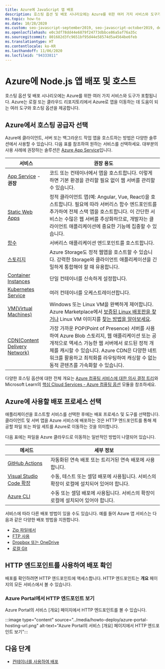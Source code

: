 ```yaml
---
title: Azure에 JavaScript 앱 배포
description: 호스팅 옵션 및 배포 시나리오에는 Azure를 위한 여러 가지 서비스와 도구가 포함됩니다. 앱을 게시하고 Azure에 제공합니다.
ms.topic: how-to
ms.date: 10/28/2020
ms.custom: seo-javascript-september2019, seo-javascript-october2019, devx-track-js, contperfq2
ms.openlocfilehash: e0c3df78dd44e6879f24773dbbce86a5af76a35c
ms.sourcegitcommit: 801682d3fc9651bf95d44e58574d5a4564be6feb
ms.translationtype: HT
ms.contentlocale: ko-KR
ms.lasthandoff: 11/06/2020
ms.locfileid: "94333811"
---
```

# <a name="deploy-and-host-your-nodejs-apps-on-azure"></a>Azure에 Node.js 앱 배포 및 호스트

호스팅 옵션 및 배포 시나리오에는 Azure를 위한 여러 가지 서비스와 도구가 포함됩니다. Azure는 로컬 또는 클라우드 리포지토리에서 Azure로 앱을 이동하는 데 도움이 되는 여러 도구와 호스팅 옵션을 제공합니다. 

## <a name="choose-a-hosting-provider-from-azure"></a>Azure에서 호스팅 공급자 선택

Azure에 클라이언트, 서버 또는 백그라운드 작업 앱을 호스트하는 방법은 다양한 솔루션에서 사용할 수 있습니다. 다음 표를 참조하여 원하는 서비스를 선택하세요. 대부분의 사용 사례에 권장하는 솔루션은 [Azure App Service](/azure/app-service/overview)입니다. 

| 서비스 | 권장 용도 |
|--|--|
|[App Service](/azure/app-service/overview) - **권장**|코드 또는 컨테이너에서 앱을 호스트합니다. 이렇게 하면 기본 환경을 관리할 필요 없이 웹 서버를 관리할 수 있습니다.|
|[Static Web Apps](/azure/static-web-apps/)|정적 클라이언트 앱(예: Angular, Vue, React)을 호스트합니다. 필요에 따라 서버리스 함수 엔드포인트를 추가하여 전체 스택 앱을 호스트합니다. 이 간단한 서비스는 수많은 웹 서버를 추상화하므로, 개발자는 클라이언트 애플리케이션에 중요한 기능에 집중할 수 있습니다. |
|[함수](/azure/azure-functions/)|서버리스 애플리케이션 엔드포인트를 호스트합니다.|
|[스토리지](/azure/storage/blobs/storage-blob-static-website-how-to?tabs=azure-portal)|Azure Storage도 정적 웹앱을 호스트할 수 있습니다. 강력한 Storage와 클라이언트 애플리케이션을 긴밀하게 통합해야 할 때 유용합니다.|
|[Container Instances](/azure/container-instances/)|단일 컨테이너를 신속하게 설정합니다.|
|[Kubernetes Service](/azure/aks/)|여러 컨테이너를 오케스트레이션합니다.|
|[VM(Virtual Machines)](/azure/virtual-machines)|Windows 또는 Linux VM을 완벽하게 제어합니다. Azure Marketplace에서 [보증된 Linux 배포판을 찾거나](/azure/virtual-machines/linux/endorsed-distros?toc=/azure/virtual-machines/linux/toc.json) Linux VM 이미지를 [찾는 방법을 알아보세요](/azure/virtual-machines/linux/cli-ps-findimage).|
|[CDN(Content Delivery Network)](/azure/cdn/)|가장 가까운 POP(Point of Presence) 서버를 사용하여 Azure Blob 스토리지, 웹 애플리케이션 또는 공개적으로 액세스 가능한 웹 서버에서 로드된 정적 개체를 캐시할 수 있습니다. Azure CDN은 다양한 네트워크를 활용하고 최적화를 라우팅하여 캐싱할 수 없는 동적 콘텐츠를 가속화할 수 있습니다.|

다양한 호스팅 옵션에 대한 전체 개요는 [Azure 컴퓨팅 서비스에 대한 의사 결정 트리](/azure/architecture/guide/technology-choices/compute-decision-tree)와 Microsoft Learn의 [핵심 Cloud Services - Azure 컴퓨팅 옵션](/learn/modules/intro-to-azure-compute) 모듈을 참조하세요.

## <a name="choose-your-deployment-process-for-azure"></a>Azure에 사용할 배포 프로세스 선택

애플리케이션을 호스트할 서비스를 선택한 후에는 배포 프로세스 및 도구를 선택합니다. 클라이언트 및 서버 앱을 Azure 서비스에 배포하는 것은 HTTP 엔드포인트를 통해 제공할 파일 또는 파일 세트를 Azure로 이동하는 것을 의미합니다. 

다음 표에는 파일을 Azure 클라우드로 이동하는 일반적인 방법이 나열되어 있습니다.

| 메서드 | 세부 정보 |
|--|--|
|[GitHub Actions](/azure/app-service/deploy-github-actions?tabs=applevel)|자동화된 연속 배포 또는 트리거된 연속 배포에 사용합니다.|
|[Visual Studio Code 확장](https://marketplace.visualstudio.com/search?term=azure&target=VSCode&category=All%20categories&sortBy=Relevance)|수동, 테스트 또는 셀덤 배포에 사용됩니다. 서비스의 확장이 로컬에 설치되어 있어야 합니다.|
|[Azure CLI](../tutorial-vscode-azure-cli-node-04.md)|수동 또는 셀덤 배포에 사용됩니다. 서비스의 확장이 로컬에 설치되어 있어야 합니다.|

서비스에 따라 다른 배포 방법이 있을 수도 있습니다. 예를 들어 Azure 앱 서비스는 다음과 같은 다양한 배포 방법을 지원합니다.
* [Zip 파일에서](/azure/app-service/deploy-zip)
* [FTP 사용](/azure/app-service/deploy-ftp)
* [Dropbox 또는 OneDrive](/azure/app-service/deploy-content-sync)
* [로컬 Git](/azure/app-service/deploy-local-git)

## <a name="verify-your-deployment-with-your-http-endpoint"></a>HTTP 엔드포인트를 사용하여 배포 확인

배포를 확인하려면 HTTP 엔드포인트에 액세스합니다. HTTP 엔드포인트는 **개요** 페이지의 모든 서비스에서 볼 수 있습니다. 

### <a name="view-http-endpoint-in-azure-portal"></a>Azure Portal에서 HTTP 엔드포인트 보기

Azure Portal의 서비스 [개요] 페이지에서 HTTP 엔드포인트를 볼 수 있습니다. 

:::image type="content" source="../media/howto-deploy/azure-portal-hosting-url.png" alt-text="Azure Portal의 서비스 [개요] 페이지에서 HTTP 엔드포인트 보기":::

## <a name="next-steps"></a>다음 단계

* [컨테이너를 사용하여 배포](deploy-containers.md)
